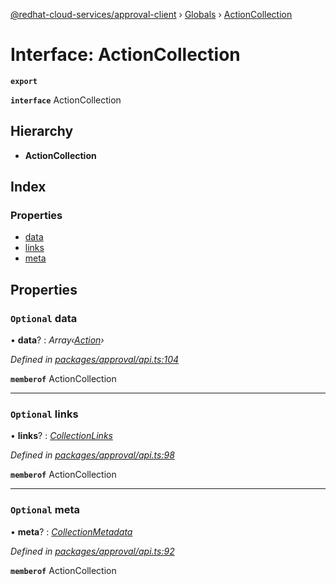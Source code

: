 [@redhat-cloud-services/approval-client](../README.md) › [Globals](../globals.md) › [ActionCollection](actioncollection.md)

# Interface: ActionCollection

**`export`** 

**`interface`** ActionCollection

## Hierarchy

* **ActionCollection**

## Index

### Properties

* [data](actioncollection.md#optional-data)
* [links](actioncollection.md#optional-links)
* [meta](actioncollection.md#optional-meta)

## Properties

### `Optional` data

• **data**? : *Array‹[Action](action.md)›*

*Defined in [packages/approval/api.ts:104](https://github.com/leSamo/javascript-clients/blob/master/packages/approval/api.ts#L104)*

**`memberof`** ActionCollection

___

### `Optional` links

• **links**? : *[CollectionLinks](collectionlinks.md)*

*Defined in [packages/approval/api.ts:98](https://github.com/leSamo/javascript-clients/blob/master/packages/approval/api.ts#L98)*

**`memberof`** ActionCollection

___

### `Optional` meta

• **meta**? : *[CollectionMetadata](collectionmetadata.md)*

*Defined in [packages/approval/api.ts:92](https://github.com/leSamo/javascript-clients/blob/master/packages/approval/api.ts#L92)*

**`memberof`** ActionCollection
